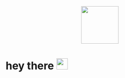 

<div id="header" align="center">
  <img src="https://media4.giphy.com/media/v1.Y2lkPTc5MGI3NjExaGd0d2s0Zmp0aDVoMHB1bmFqbG5yODBrajZuZHBuNGd6cjVsNzd2NCZlcD12MV9pbnRlcm5hbF9naWZfYnlfaWQmY3Q9cw/HwBlFQZFcAoUcPHZdX/giphy.gif" width="100"/>
</div>
<h1>
  hey there
  <img src="https://media.giphy.com/media/hvRJCLFzcasrR4ia7z/giphy.gif" width="30px"/>
</h1>
<!--
**Mahdis-nj/Mahdis-nj** is a ✨ _special_ ✨ repository because its `README.md` (this file) appears on your GitHub profile.

Here are some ideas to get you started:

- 🔭 I’m currently working on ...
- 🌱 I’m currently learning ...
- 👯 I’m looking to collaborate on ...
- 🤔 I’m looking for help with ...
- 💬 Ask me about ...
- 📫 How to reach me: ...
- 😄 Pronouns: ...
- ⚡ Fun fact: ...
-->
